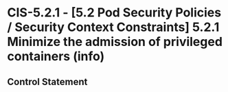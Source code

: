 # CIS-5.2.1 - \[5.2 Pod Security Policies / Security Context Constraints\] 5.2.1 Minimize the admission of privileged containers (info)

## Control Statement
